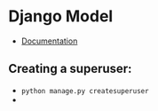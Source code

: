 # Django Model
* [Documentation](https://developer.mozilla.org/en-US/docs/Learn/Server-side/Django/Models)

## Creating a superuser:
* `python manage.py createsuperuser` 
* 